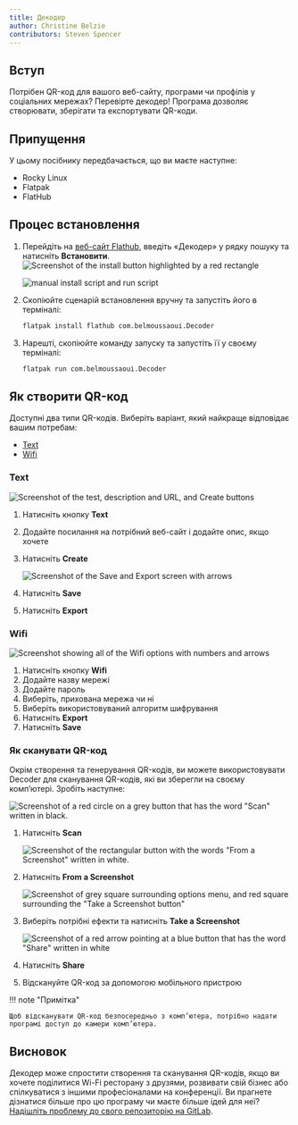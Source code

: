 ```yaml
---
title: Декодер
author: Christine Belzie
contributors: Steven Spencer
---
```


## Вступ

Потрібен QR-код для вашого веб-сайту, програми чи профілів у соціальних мережах? Перевірте декодер! Програма дозволяє створювати, зберігати та експортувати QR-коди.

## Припущення

У цьому посібнику передбачається, що ви маєте наступне:

- Rocky Linux
- Flatpak
- FlatHub

## Процес встановлення

1. Перейдіть на [веб-сайт Flathub](https://flathub.org/), введіть «Декодер» у рядку пошуку та натисніть **Встановити**. ![Screenshot of the install button highlighted by a red rectangle](images/01_decoder.png)

   ![manual install script and run script](images/decoder_install.png)

2. Скопіюйте сценарій встановлення вручну та запустіть його в терміналі:

   ```bash
   flatpak install flathub com.belmoussaoui.Decoder
   ```

3. Нарешті, скопіюйте команду запуску та запустіть її у своєму терміналі:

   ```bash
   flatpak run com.belmoussaoui.Decoder
   ```

## Як створити QR-код

Доступні два типи QR-кодів. Виберіть варіант, який найкраще відповідає вашим потребам:

- [Text](#text)
- [Wifi](#wifi)

### Text

![Screenshot of the test, description and URL, and Create buttons](images/02_decoder-text.png)

1. Натисніть кнопку **Text**

2. Додайте посилання на потрібний веб-сайт і додайте опис, якщо хочете

3. Натисніть **Create**

   ![Screenshot of the Save and Export screen with arrows](images/03_decoder-text.png)

4. Натисніть **Save**

5. Натисніть **Export**

### Wifi

![Screenshot showing all of the Wifi options with numbers and arrows](images/01_decoder-wifi.png)

1. Натисніть кнопку **Wifi**
2. Додайте назву мережі
3. Додайте пароль
4. Виберіть, прихована мережа чи ні
5. Виберіть використовуваний алгоритм шифрування
6. Натисніть **Export**
7. Натисніть **Save**

### Як сканувати QR-код

Окрім створення та генерування QR-кодів, ви можете використовувати Decoder для сканування QR-кодів, які ви зберегли на своєму комп’ютері. Зробіть наступне:

![Screenshot of a red circle on a grey button that has the word "Scan" written in black.](images/01_decoder-scan.png)

1. Натисніть **Scan**

   ![Screenshot of the rectangular button with the words "From a Screenshot" written in white.](images/02_decoder-scan.png)

2. Натисніть  **From a Screenshot**

   ![Screenshot of grey square surrounding options menu, and red square surrounding the "Take a Screenshot button"](images/03_decoder-scan.png)

3. Виберіть потрібні ефекти та натисніть **Take a Screenshot**

   ![Screenshot of a red arrow pointing at a blue button that has the word "Share" written in white](images/04_decoder-scan.png)

4. Натисніть **Share**

5. Відскануйте QR-код за допомогою мобільного пристрою

!!! note "Примітка"

```
Щоб відсканувати QR-код безпосередньо з комп’ютера, потрібно надати програмі доступ до камери комп’ютера.
```

## Висновок

Декодер може спростити створення та сканування QR-кодів, якщо ви хочете поділитися Wi-Fi ресторану з друзями, розвивати свій бізнес або спілкуватися з іншими професіоналами на конференції. Ви прагнете дізнатися більше про цю програму чи маєте більше ідей для неї? [Надішліть проблему до свого репозиторію на GitLab](https://gitlab.gnome.org/World/decoder/-/issues).
